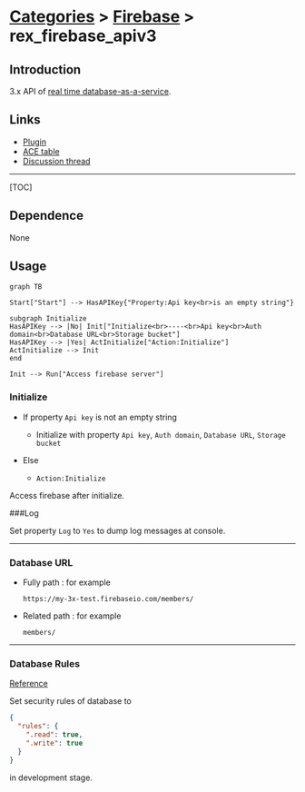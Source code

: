 # [Categories](categories.index.html) > [Firebase](firebase.index.html) > rex_firebase_apiv3

## Introduction

3.x API of [real time database-as-a-service](https://firebase.google.com/).

## Links

- [Plugin](https://dl.dropboxusercontent.com/u/5779181/C2Repo/Zip/plugins/rex_firebase_apiV3.7z)
- [ACE table](https://rexrainbow.github.io/C2RexDoc/c2rexpluginsACE/plugin_rex_firebase_apiV3.html)
- [Discussion thread](https://www.scirra.com/forum/plugin-firebase_t121776)

----

[TOC]

## Dependence

None

## Usage

```mermaid
graph TB

Start["Start"] --> HasAPIKey{"Property:Api key<br>is an empty string"}

subgraph Initialize
HasAPIKey --> |No| Init["Initialize<br>----<br>Api key<br>Auth domain<br>Database URL<br>Storage bucket"]
HasAPIKey --> |Yes| ActInitialize["Action:Initialize"]
ActInitialize --> Init
end

Init --> Run["Access firebase server"]
```

### Initialize

- If property `Api key` is not an empty string

  - Initialize with property `Api key`, `Auth domain`, `Database URL`, `Storage bucket`

- Else

  - `Action:Initialize`

Access firebase after initialize.

###Log

Set property `Log` to `Yes` to dump log messages at console.

----

### Database URL

- Fully path : for example

  ```
  https://my-3x-test.firebaseio.com/members/
  ```

- Related path : for example

  ```
  members/
  ```

----

### Database Rules

[Reference](https://firebase.google.com/docs/database/security/quickstart#numbered)

Set security rules of database to

```JSON
{
  "rules": {
    ".read": true,
    ".write": true
  }
}
```

in development stage.

